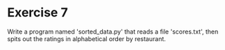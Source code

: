 Exercise 7
==============

Write a program named 'sorted_data.py' that reads a file 'scores.txt', then spits out the ratings in alphabetical order by restaurant.
